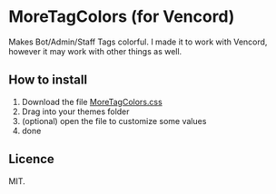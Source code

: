 # MoreTagColors (for Vencord)
Makes Bot/Admin/Staff Tags colorful.
I made it to work with Vencord, however it may work with other things as well.

## How to install
1. Download the file [MoreTagColors.css](https://github.com/Lopolin-LP/more-tag-colors-vencord/releases/latest/download/MoreTagColors.css)
2. Drag into your themes folder
3. (optional) open the file to customize some values
4. done

## Licence
MIT.
